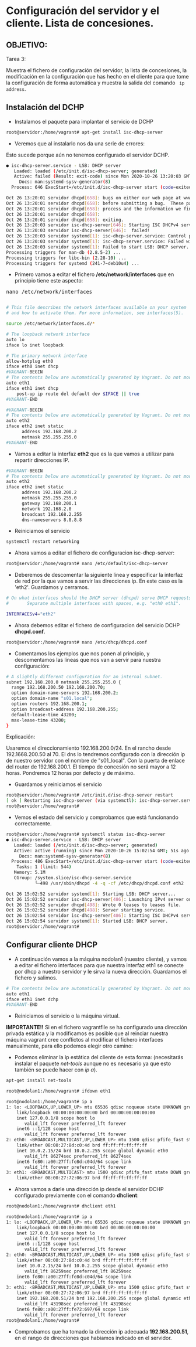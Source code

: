 # Configuración del servidor y el cliente. Lista de concesiones.

## OBJETIVO: 

Tarea 3:

Muestra el fichero de configuración del servidor, la lista de concesiones, la modificación en la configuración que has hecho en el cliente para que tome la configuración de forma automática y muestra la salida del comando ` ip address`.


## Instalación del DCHP

* Instalamos el paquete para implantar el servicio de DCHP

```sh
root@servidor:/home/vagrant# apt-get install isc-dhcp-server
```

* Veremos que al instalarlo nos da una serie de errores:

Esto sucede porque aún no tenemos configurado el servidor DCHP.

```sh
● isc-dhcp-server.service - LSB: DHCP server
   Loaded: loaded (/etc/init.d/isc-dhcp-server; generated)
   Active: failed (Result: exit-code) since Mon 2020-10-26 13:20:03 GMT; 4ms ago
     Docs: man:systemd-sysv-generator(8)
  Process: 646 ExecStart=/etc/init.d/isc-dhcp-server start (code=exited, status=1/FAILURE)

Oct 26 13:20:01 servidor dhcpd[658]: bugs on either our web page at www.isc.org or in the README file
Oct 26 13:20:01 servidor dhcpd[658]: before submitting a bug.  These pages explain the proper
Oct 26 13:20:01 servidor dhcpd[658]: process and the information we find helpful for debugging.
Oct 26 13:20:01 servidor dhcpd[658]: 
Oct 26 13:20:01 servidor dhcpd[658]: exiting.
Oct 26 13:20:03 servidor isc-dhcp-server[646]: Starting ISC DHCPv4 server: dhcpdcheck syslog for diagnostics. ... failed!
Oct 26 13:20:03 servidor isc-dhcp-server[646]:  failed!
Oct 26 13:20:03 servidor systemd[1]: isc-dhcp-server.service: Control process exited, code=exited, status=1/FAILURE
Oct 26 13:20:03 servidor systemd[1]: isc-dhcp-server.service: Failed with result 'exit-code'.
Oct 26 13:20:03 servidor systemd[1]: Failed to start LSB: DHCP server.
Processing triggers for man-db (2.8.5-2) ...
Processing triggers for libc-bin (2.28-10) ...
Processing triggers for systemd (241-7~deb10u4) ...

```

* Primero vamos a editar el fichero **/etc/network/interfaces** que en principio tiene este aspecto:

<pre>nano /etc/network/interfaces</pre>

```sh

# This file describes the network interfaces available on your system
# and how to activate them. For more information, see interfaces(5).

source /etc/network/interfaces.d/*

# The loopback network interface
auto lo
iface lo inet loopback

# The primary network interface
allow-hotplug eth0
iface eth0 inet dhcp
#VAGRANT-BEGIN
# The contents below are automatically generated by Vagrant. Do not modify.
auto eth1
iface eth1 inet dhcp
    post-up ip route del default dev $IFACE || true
#VAGRANT-END

#VAGRANT-BEGIN
# The contents below are automatically generated by Vagrant. Do not modify.
auto eth2
iface eth2 inet static
      address 192.168.200.2
      netmask 255.255.255.0
#VAGRANT-END

```

* Vamos a editar la interfaz **eth2** que es la que vamos a utilizar para repartir direcciones IP.

```sh
#VAGRANT-BEGIN
# The contents below are automatically generated by Vagrant. Do not modify.
auto eth2
iface eth2 inet static
      address 192.168.200.2
      netmask 255.255.255.0
      gateway 192.168.200.1
      network 192.168.2.0
      broadcast 192.168.2.255
      dns-nameservers 8.8.8.8    
```

* Reiniciamos el servicio 

```sh
systemctl restart networking
```

* Ahora vamos a editar el fichero de configuracion isc-dhcp-server:

```sh
root@servidor:/home/vagrant# nano /etc/default/isc-dhcp-server 
```

* Deberemos de descomentar la siguiente linea y especificar la interfaz de red por la que vamos a servir las direcciones ip. En este caso es la 'eth2'. Guardamos y cerramos.

```sh
# On what interfaces should the DHCP server (dhcpd) serve DHCP requests?
#       Separate multiple interfaces with spaces, e.g. "eth0 eth1".

INTERFACESv4="eth2"

```

* Ahora debemos editar el fichero de configuracion del servicio DCHP **dhcpd.conf**.

```sh
root@servidor:/home/vagrant# nano /etc/dhcp/dhcpd.conf 

```
* Comentamos los ejemplos que nos ponen al principio, y descomentamos las líneas que nos van a
servir para nuestra configuración:

```sh
# A slightly different configuration for an internal subnet.
subnet 192.168.200.0 netmask 255.255.255.0 {
  range 192.168.200.50 192.168.200.70;
  option domain-name-servers 192.168.200.2;
  option domain-name "s01.local";
  option routers 192.168.200.1;
  option broadcast-address 192.168.200.255;
  default-lease-time 43200;
  max-lease-time 43200;
}

```

Explicación:

Usaremos el direccionamiento 192.168.200.0/24. En el rancho desde 192.1668.200.50 al 70. El dns lo tendremos configurado con la dirección ip de nuestro servidor con el nombre de "s01_local". Con la puerta de enlace del router de 192.168.200.1. El tiempo de concesión no será mayor a 12 horas. Pondremos 12 horas por defecto y de máximo.

* Guardamos y reiniciamos el servicio

```sh
root@servidor:/home/vagrant# /etc/init.d/isc-dhcp-server restart
[ ok ] Restarting isc-dhcp-server (via systemctl): isc-dhcp-server.service.
root@servidor:/home/vagrant# 

```
* Vemos el estado del servicio y comprobamos que está funcionando correctamente.

```sh
root@servidor:/home/vagrant# systemctl status isc-dhcp-server
● isc-dhcp-server.service - LSB: DHCP server
   Loaded: loaded (/etc/init.d/isc-dhcp-server; generated)
   Active: active (running) since Mon 2020-10-26 15:02:54 GMT; 51s ago
     Docs: man:systemd-sysv-generator(8)
  Process: 486 ExecStart=/etc/init.d/isc-dhcp-server start (code=exited, status=0/SUCCESS)
    Tasks: 1 (limit: 544)
   Memory: 5.1M
   CGroup: /system.slice/isc-dhcp-server.service
           └─498 /usr/sbin/dhcpd -4 -q -cf /etc/dhcp/dhcpd.conf eth2

Oct 26 15:02:52 servidor systemd[1]: Starting LSB: DHCP server...
Oct 26 15:02:52 servidor isc-dhcp-server[486]: Launching IPv4 server only.
Oct 26 15:02:52 servidor dhcpd[498]: Wrote 0 leases to leases file.
Oct 26 15:02:52 servidor dhcpd[498]: Server starting service.
Oct 26 15:02:54 servidor isc-dhcp-server[486]: Starting ISC DHCPv4 server: dhcpd.
Oct 26 15:02:54 servidor systemd[1]: Started LSB: DHCP server.
root@servidor:/home/vagrant# 

```

## Configurar cliente DHCP

* A continuación vamos a la máquina nodolan1 (nuestro cliente), y vamos a editar el fichero interfaces para que nuestra interfaz eth1 se conecte por dhcp a nuestro servidor y le sirva la nueva dirección. Guardamos el fichero y salimos.

```sh
# The contents below are automatically generated by Vagrant. Do not modify.
auto eth1
iface eth1 inet dchp  
#VAGRANT-END
```

* Reiniciamos el servicio o la máquina virtual.

**IMPORTANTE!!** Si en el fichero vagrantfile se ha configurado una dirección privada estática y la modificamos es posible que al reinciar nuestra máquina vagrant cree conflictos al modificar el fichero interfaces manualmente, para ello podemos elegir otro camino:

* Podemos eliminar la ip estática del cliente de esta forma: (necesitarás instalar el paquete *net-tools* aunque no es necesario ya que esto también se puede hacer con *ip a*).

```sh
apt-get install net-tools
```

```sh
root@nodolan1:/home/vagrant# ifdown eth1
```

```sh
root@nodolan1:/home/vagrant# ip a
1: lo: <LOOPBACK,UP,LOWER_UP> mtu 65536 qdisc noqueue state UNKNOWN group default qlen 1000
    link/loopback 00:00:00:00:00:00 brd 00:00:00:00:00:00
    inet 127.0.0.1/8 scope host lo
       valid_lft forever preferred_lft forever
    inet6 ::1/128 scope host 
       valid_lft forever preferred_lft forever
2: eth0: <BROADCAST,MULTICAST,UP,LOWER_UP> mtu 1500 qdisc pfifo_fast state UP group default qlen 1000
    link/ether 08:00:27:8d:c0:4d brd ff:ff:ff:ff:ff:ff
    inet 10.0.2.15/24 brd 10.0.2.255 scope global dynamic eth0
       valid_lft 86274sec preferred_lft 86274sec
    inet6 fe80::a00:27ff:fe8d:c04d/64 scope link 
       valid_lft forever preferred_lft forever
3: eth1: <BROADCAST,MULTICAST> mtu 1500 qdisc pfifo_fast state DOWN group default qlen 1000
    link/ether 08:00:27:72:06:97 brd ff:ff:ff:ff:ff:ff

```

* Ahora vamos a darle una dirección ip desde el servidor DCHP configurado previamente con el comando **dhclient**:

```sh
root@nodolan1:/home/vagrant# dhclient eth1

root@nodolan1:/home/vagrant# ip a
1: lo: <LOOPBACK,UP,LOWER_UP> mtu 65536 qdisc noqueue state UNKNOWN group default qlen 1000
    link/loopback 00:00:00:00:00:00 brd 00:00:00:00:00:00
    inet 127.0.0.1/8 scope host lo
       valid_lft forever preferred_lft forever
    inet6 ::1/128 scope host 
       valid_lft forever preferred_lft forever
2: eth0: <BROADCAST,MULTICAST,UP,LOWER_UP> mtu 1500 qdisc pfifo_fast state UP group default qlen 1000
    link/ether 08:00:27:8d:c0:4d brd ff:ff:ff:ff:ff:ff
    inet 10.0.2.15/24 brd 10.0.2.255 scope global dynamic eth0
       valid_lft 86259sec preferred_lft 86259sec
    inet6 fe80::a00:27ff:fe8d:c04d/64 scope link 
       valid_lft forever preferred_lft forever
3: eth1: <BROADCAST,MULTICAST,UP,LOWER_UP> mtu 1500 qdisc pfifo_fast state UP group default qlen 1000
    link/ether 08:00:27:72:06:97 brd ff:ff:ff:ff:ff:ff
    inet 192.168.200.51/24 brd 192.168.200.255 scope global dynamic eth1
       valid_lft 43198sec preferred_lft 43198sec
    inet6 fe80::a00:27ff:fe72:697/64 scope link 
       valid_lft forever preferred_lft forever
root@nodolan1:/home/vagrant# 

```
* Comprobamos que ha tomado la dirección ip adecuada **192.168.200.51**, en el rango de direcciones que habiamos indicado en el servidor.

